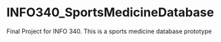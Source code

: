 # INFO340_SportsMedicineDatabase
Final Project for INFO 340. This is a sports medicine database prototype
